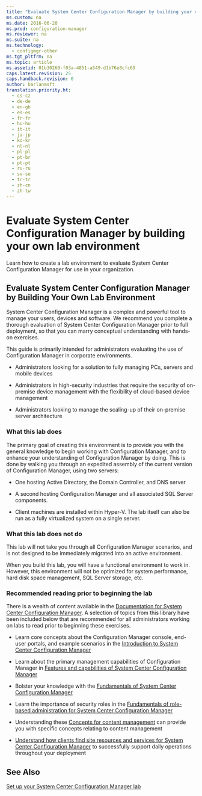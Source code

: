 ```yaml
---
title: "Evaluate System Center Configuration Manager by building your own lab environment"
ms.custom: na
ms.date: 2016-06-20
ms.prod: configuration-manager
ms.reviewer: na
ms.suite: na
ms.technology: 
  - configmgr-other
ms.tgt_pltfrm: na
ms.topic: article
ms.assetid: 01b30260-f03a-4851-a549-d1b76e8cfc69
caps.latest.revision: 25
caps.handback.revision: 0
author: barlanmsft
translation.priority.ht: 
  - cs-cz
  - de-de
  - en-gb
  - es-es
  - fr-fr
  - hu-hu
  - it-it
  - ja-jp
  - ko-kr
  - nl-nl
  - pl-pl
  - pt-br
  - pt-pt
  - ru-ru
  - sv-se
  - tr-tr
  - zh-cn
  - zh-tw
---
```

# Evaluate System Center Configuration Manager by building your own lab environment
Learn how to create a lab environment to evaluate System Center Configuration Manager for use in your organization.  
  
## Evaluate System Center Configuration Manager by Building Your Own Lab Environment  
 System Center Configuration Manager is a complex and powerful tool to manage your users, devices and software. We recommend you complete a thorough evaluation of System Center Configuration Manager prior to full deployment, so that you can marry conceptual understanding with hands-on exercises.  
  
 This guide is primarily intended for administrators evaluating the use of Configuration Manager in corporate environments.  
  
-   Administrators looking for a solution to fully managing PCs, servers and mobile devices  
  
-   Administrators in high-security industries that require the security of on-premise device management with the flexibility of cloud-based device management  
  
-   Administrators looking to manage the scaling-up of their on-premise server architecture  
  
### What this lab does  
 The primary goal of creating this environment is to provide you with the general knowledge to begin working with Configuration Manager, and to enhance your understanding of Configuration Manager by doing. This is done by walking you through an expedited assembly of the current version of Configuration Manager, using two servers:  
  
-   One hosting Active Directory, the Domain Controller, and DNS server  
  
-   A second hosting Configuration Manager and all associated SQL Server components.  
  
-   Client machines are installed within Hyper-V. The lab itself can also be run as a fully virtualized system on a single server.  
  
### What this lab does not do  
 This lab will not take you through all Configuration Manager scenarios, and is not designed to be immediately migrated into an active environment.  
  
 When you build this lab, you will have a functional environment to work in. However, this environment will not be optimized for system performance, hard disk space management, SQL Server storage, etc.  
  
###  <a name="BKMK_EvalRec"></a> Recommended reading prior to beginning the lab  
 There is a wealth of content available in the [Documentation for System Center Configuration Manager](../Topic/Documentation%20for%20System%20Center%20Configuration%20Manager.md). A selection of topics from this library have been included below that are recommended for all administrators working on labs to read prior to beginning these exercises.  
  
-   Learn core concepts about the Configuration Manager console, end-user portals, and example scenarios in the [Introduction to System Center Configuration Manager](../../core/understand/introduction.md)  
  
-   Learn about the primary management capabilities of Configuration Manager in [Features and capabilities of System Center Configuration Manager](../../core/plan-design/changes/features-and-capabilities.md)  
  
-   Bolster your knowledge with the [Fundamentals of System Center Configuration Manager](../../core/understand/fundamentals.md)  
  
-   Learn the importance of security roles in the [Fundamentals of role-based administration for System Center Configuration Manager](../../core/understand/fundamentals-of-role-based-administration.md)  
  
-   Understanding these [Concepts for content management](../../core/plan-design/hierachy/fundamental-concepts-for-content-management.md#bkmk_Concepts) can provide you with specific concepts relating to content management  
  
-   [Understand how clients find site resources and services for System Center Configuration Manager](../../core/plan-design/hierachy/understand-how-clients-find-site-resources-and-services.md) to successfully support daily operations throughout your deployment  
  
## See Also  
 [Set up your System Center Configuration Manager lab](../../core/get-started/set-up-your-lab.md)
